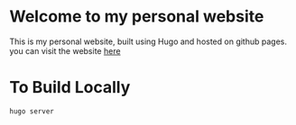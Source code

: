 # Welcome to my personal website
This is my personal website, built using Hugo and hosted on github pages. you can visit the website [here](https://www.debuging-avi.com)

# To Build Locally
```hugo server```